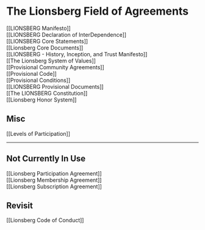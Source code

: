 # The Lionsberg Field of Agreements

[[LIONSBERG Manifesto]]  
[[LIONSBERG Declaration of InterDependence]]  
[[LIONSBERG Core Statements]]  
[[Lionsberg Core Documents]]   
[[LIONSBERG - History, Inception, and Trust Manifesto]]  
[[The Lionsberg System of Values]]   
[[Provisional Community Agreements]]  
[[Provisional Code]]  
[[Provisional Conditions]]  
[[LIONSBERG Provisional Documents]]  
[[The LIONSBERG Constitution]]  
[[Lionsberg Honor System]]  

## Misc

[[Levels of Participation]]  

____
## Not Currently In Use 

[[Lionsberg Participation Agreement]]  
[[Lionsberg Membership Agreement]]   
[[Lionsberg Subscription Agreement]]  


## Revisit 

[[Lionsberg Code of Conduct]]  


